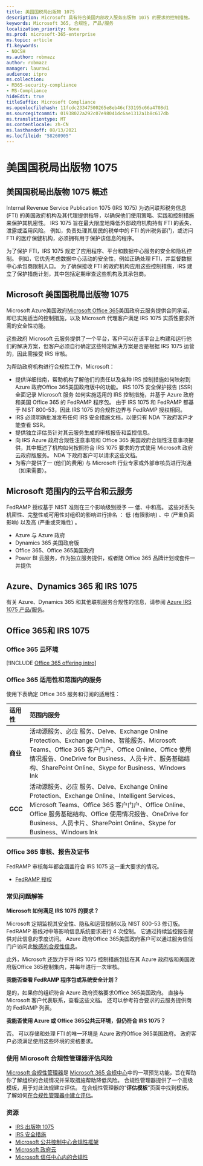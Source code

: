 ```yaml
---
title: 美国国税局出版物 1075
description: Microsoft 具有符合美国内部收入服务出版物 1075 的要求的控制措施。
keywords: Microsoft 365, 合规性, 产品/服务
localization_priority: None
ms.prod: microsoft-365-enterprise
ms.topic: article
f1.keywords:
- NOCSH
ms.author: robmazz
author: robmazz
manager: laurawi
audience: itpro
ms.collection:
- M365-security-compliance
- MS-Compliance
hideEdit: true
titleSuffix: Microsoft Compliance
ms.openlocfilehash: 11fcdc23347500265e8eb46cf33195c66a4708d1
ms.sourcegitcommit: 01938022a292c07e98041dc6ae1312a1b8c617db
ms.translationtype: MT
ms.contentlocale: zh-CN
ms.lasthandoff: 08/13/2021
ms.locfileid: "58260905"
---
```

# <a name="us-internal-revenue-service-publication-1075"></a>美国国税局出版物 1075

## <a name="us-internal-revenue-service-publication-1075-overview"></a>美国国税局出版物 1075 概述

Internal Revenue Service Publication 1075 (IRS 1075) 为访问联邦税务信息 (FTI) 的美国政府机构及其代理提供指导，以确保他们使用策略、实践和控制措施来保护其机密性。 IRS 1075 旨在最大限度地降低外部政府机构持有 FTI 的丢失、泄露或滥用风险。 例如，负责处理其居民的税单中的 FTI 的州税务部门，或访问 FTI 的医疗保健机构，必须拥有用于保护该信息的程序。  
  
为了保护 FTI，IRS 1075 规定了应用程序、平台和数据中心服务的安全和隐私控制。 例如，它优先考虑数据中心活动的安全性，例如正确处理 FTI，并监督数据中心承包商限制入口。 为了确保接收 FTI 的政府机构应用这些控制措施，IRS 建立了保护措施计划，其中包括定期审查这些机构及其承包商。

## <a name="microsoft-and-us-internal-revenue-service-publication-1075"></a>Microsoft 美国国税局出版物 1075

Microsoft Azure美国政府[Microsoft Office 365](https://products.office.com/government/office-365-web-services-for-government)美国政府云服务提供合同承诺，即已实施适当的控制措施，以及 Microsoft 代理客户满足 IRS 1075 实质性要求所需的安全性功能。  
  
这些政府 Microsoft 云服务提供了一个平台，客户可以在该平台上构建和运行他们的解决方案，但客户必须自行确定这些特定解决方案是否是根据 IRS 1075 运营的，因此需接受 IRS 审核。  
  
为帮助政府机构进行合规性工作，Microsoft：

- 提供详细指南，帮助机构了解他们的责任以及各种 IRS 控制措施如何映射到 Azure 政府Office 365美国政府版中的功能。 IRS 1075 安全保护报告 (SSR) 全面记录 Microsoft 服务 如何实施适用的 IRS 控制措施，并基于 Azure 政府和美国 Office 365 的 FedRAMP 程序包。 由于 IRS 1075 和 FedRAMP 都基于 NIST 800-53，因此 IRS 1075 的合规性边界与 FedRAMP 授权相同。
- IRS 必须明确批准发布任何 IRS 安全措施文档，以便只有 NDA 下政府客户才能查看 SSR。
- 提供独立评估员针对其云服务生成的审核报告和监控信息。
- 向 IRS Azure 政府合规性注意事项和 Office 365 美国政府合规性注意事项提供，其中概述了机构如何按照符合 IRS 1075 要求的方式使用 Microsoft 政府云政府版服务。 NDA 下政府客户可以请求这些文档。
- 为客户提供了一 (他们的费用) 与 Microsoft 行业专家或外部审核员进行沟通（如果需要）。

## <a name="microsoft-in-scope-cloud-platforms--services"></a>Microsoft 范围内的云平台和云服务

FedRAMP 授权基于 NIST 准则在三个影响级别授予 — 低、中和高。 这些对丢失机密性、完整性或可用性对组织的影响进行排名 ： 低 (有限影响) 、中 (严重负面影响) 以及高 (严重或灾难性) 。

- Azure 与 Azure 政府
- Dynamics 365 美国政府版
- Office 365、Office 365美国政府
- Power BI 云服务，作为独立服务提供，或者随 Office 365 品牌计划或套件一并提供

## <a name="azure-dynamics-365-and-irs-1075"></a>Azure、Dynamics 365 和 IRS 1075

有关 Azure、Dynamics 365 和其他联机服务合规性的信息，请参阅 [Azure IRS 1075 产品/服务](/azure/compliance/offerings/offering-irs-1075)。

## <a name="office-365-and-irs-1075"></a>Office 365和 IRS 1075

### <a name="office-365-cloud-environments"></a>Office 365 云环境

[!INCLUDE [Office 365 offering intro](../includes/o365-offering-introduction.md)]

### <a name="office-365-applicability-and-in-scope-services"></a>Office 365 适用性和范围内的服务

使用下表确定 Office 365 服务和订阅的适用性：

| **适用性** | **范围内服务** |
|:------------------|:----------------------|
| **商业** | 活动源服务、必应 服务、Delve、Exchange Online Protection、Exchange Online、智能服务、Microsoft Teams、Office 365 客户门户、Office Online、Office 使用情况报告、OneDrive for Business、人员卡片、服务基础结构、SharePoint Online、Skype for Business、Windows Ink |
| **GCC** | 活动源服务、必应 服务、Delve、Exchange Online Protection、Exchange Online、Intelligent Services、Microsoft Teams、Office 365 客户门户、Office Online、Office 服务基础结构、Office 使用情况报告、OneDrive for Business、人员卡片、SharePoint Online、Skype for Business、Windows Ink |

### <a name="office-365-audits-reports-and-certificates"></a>Office 365 审核、报告及证书

FedRAMP 审核每年都会涵盖符合 IRS 1075 这一重大要求的情况。

- [FedRAMP 授权](https://marketplace.fedramp.gov/#/product/azure-government?sort=productName&productNameSearch=azure)

### <a name="frequently-asked-questions"></a>常见问题解答

**Microsoft 如何满足 IRS 1075 的要求？**

Microsoft 定期监视其安全性、隐私和运营控制以及 NIST 800-53 修订版。FedRAMP 基线对中等影响信息系统要求进行 4 次控制。 它通过持续监控报告提供对此信息的季度访问。 Azure 政府Office 365美国政府客户可以通过服务信任门户访问此[敏感的合规性信息](https://aka.ms/stphelp)。

此外，Microsoft 还致力于将 IRS 1075 控制措施包括在其 Azure 政府版和美国政府版Office 365控制集内，并每年进行一次审核。

**我能否查看 FedRAMP 程序包或系统安全计划？**

是的，如果你的组织符合 Azure 政府资格要求Office 365美国政府。 直接与 Microsoft 客户代表联系，查看这些文档。 还可以参考符合要求的云服务提供商的 FedRAMP 列表。

**我能否使用 Azure 或 Office 365公共云环境，但仍符合 IRS 1075？**

否。 可以存储和处理 FTI 的唯一环境是 Azure 政府Office 365美国政府。 政府客户必须满足使用这些环境的资格要求。

### <a name="use-microsoft-compliance-manager-to-assess-your-risk"></a>使用 Microsoft 合规性管理器评估风险

[Microsoft 合规性管理器](/microsoft-365/compliance/compliance-manager)是 [Microsoft 365 合规中心](/microsoft-365/compliance/microsoft-365-compliance-center)中的一项预览功能，旨在帮助你了解组织的合规情况并采取措施帮助降低风险。 合规性管理器提供了一个高级模板，用于对此法规建立评估。 在合规性管理器的“**评估模板**”页面中找到模板。 了解如何[在合规性管理器中建立评估](/microsoft-365/compliance/compliance-manager-assessments)。

### <a name="resources"></a>资源

- [IRS 出版物 1075](https://www.irs.gov/pub/irs-pdf/p1075.pdf)
- [IRS 安全措施](https://www.irs.gov/uac/Safeguards-Program)
- [Microsoft 公共控制中心合规性框架](https://www.microsoft.com/trust-center/compliance/compliance-overview)
- [Microsoft 政府云](https://azure.microsoft.com/global-infrastructure/government/)
- [Microsoft 信任中心内的合规性](https://www.microsoft.com/trust-center/compliance/compliance-overview)
